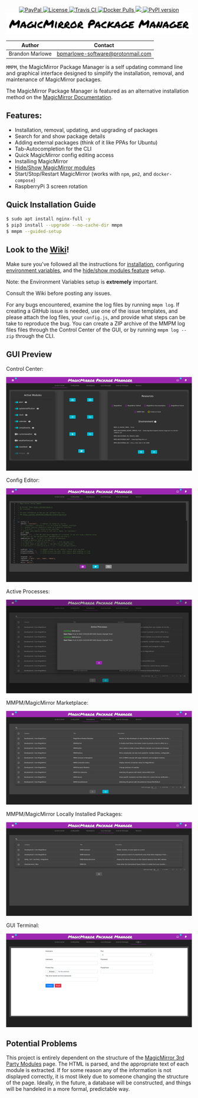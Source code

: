 <p align="center">
  <!-- badges start -->
  <a href="https://www.paypal.com/cgi-bin/webscr?cmd=_donations&business=L2ML7F8DTMAT2&currency_code=USD&source=ur" target="_blank">
    <img src="https://img.shields.io/badge/Donate-PayPal-green.svg" alt="PayPal">
  </a>
  <a href="http://choosealicense.com/licenses/mit" target="_blank">
    <img src="https://img.shields.io/badge/license-MIT-blue.svg" alt="License">
  </a>
  <a href="https://travis-ci.org/github/Bee-Mar/mmpm" target="_blank">
    <img src="https://travis-ci.org/Bee-Mar/mmpm.svg?branch=master" alt="Travis CI">
  </a>
  <a href="https://hub.docker.com/r/karsten13/mmpm" target="_blank">
    <img src="https://img.shields.io/docker/pulls/karsten13/mmpm.svg" alt="Docker Pulls">
  </a>
  <a href="https://pepy.tech/project/mmpm/week">
    <img src="https://pepy.tech/badge/mmpm/week">
  </a>
  <a href="https://pypi.org/project/mmpm" target="_blank">
    <img src="https://img.shields.io/pypi/v/mmpm.svg" alt="PyPI version">
  </a>
  <!-- badges end -->

  <!-- main title/logo -->
  <a href="https://www.paypal.com/cgi-bin/webscr?cmd=_donations&business=L2ML7F8DTMAT2&currency_code=USD&source=ur" target="_blank">
    <img src="assets/MagicMirrorPackageManager.png" alt="MagicMirror Package Manager">
  </a>
</p>

| Author          | Contact                           |
| --------------- | --------------------------------- |
| Brandon Marlowe | bpmarlowe-software@protonmail.com |

`MMPM`, the MagicMirror Package Manager is a self updating command line and graphical interface designed to simplify the installation, removal, and maintenance of MagicMirror packages.

The MagicMirror Package Manager is featured as an alternative installation method on the [MagicMirror Documentation](https://docs.magicmirror.builders/getting-started/installation.html#alternative-installation-methods).

## Features:

- Installation, removal, updating, and upgrading of packages
- Search for and show package details
- Adding external packages (think of it like PPAs for Ubuntu)
- Tab-Autocompletion for the CLI
- Quick MagicMirror config editing access
- Installing MagicMirror
- [Hide/Show MagicMirror modules](https://github.com/Bee-Mar/mmpm/wiki/Status,-Hide,-Show-MagicMirror-Modules)
- Start/Stop/Restart MagicMirror (works with `npm`, `pm2`, and `docker-compose`)
- RaspberryPi 3 screen rotation

## Quick Installation Guide
```sh
$ sudo apt install nginx-full -y
$ pip3 install --upgrade --no-cache-dir mmpm
$ mmpm --guided-setup
```

## Look to the [Wiki](https://github.com/Bee-Mar/mmpm/wiki)!

Make sure you've followed all the instructions for [installation](https://github.com/Bee-Mar/mmpm/wiki/MMPM-Installation), configuring [environment variables](https://github.com/Bee-Mar/mmpm/wiki/MMPM-Environment-Variables), and the [hide/show modules feature](https://github.com/Bee-Mar/mmpm/wiki/Status,-Hide,-Show-MagicMirror-Modules) setup.

Note: the Environment Variables setup is **extremely** important.

Consult the Wiki before posting any issues.

For any bugs encountered, examine the log files by running `mmpm log`. If creating a GitHub issue is
needed, use one of the issue templates, and please attach the log files, your `config.js`, and
provide what steps can be take to reproduce the bug. You can create a ZIP archive of the MMPM log
files files through the Control Center of the GUI, or by running `mmpm log --zip` through the CLI.

## GUI Preview

Control Center:

![GUI Control Center](assets/Control-Center.png)

Config Editor:

![GUI Config Editor](assets/Config-Editor.png)

Active Processes:

![GUI Active Processes](assets/Active-Processes.png)

MMPM/MagicMirror Marketplace:

![GUI MarketPlace](assets/MarketPlace.png)

MMPM/MagicMirror Locally Installed Packages:

![GUI LocalPackages](assets/Local-Packages.png)

GUI Terminal:

![GUI Terminal](assets/GUI-Terminal.png)

## Potential Problems

This project is entirely dependent on the structure of the [MagicMirror 3rd Party
Modules](https://github.com/MichMich/MagicMirror/wiki/3rd-Party-Modules) page. The HTML is parsed,
and the appropriate text of each module is extracted. If for some reason any of the information is
not displayed correctly, it is most likely due to someone changing the structure of the page.
Ideally, in the future, a database will be constructed, and things will be handeled in a more
formal, predictable way.
